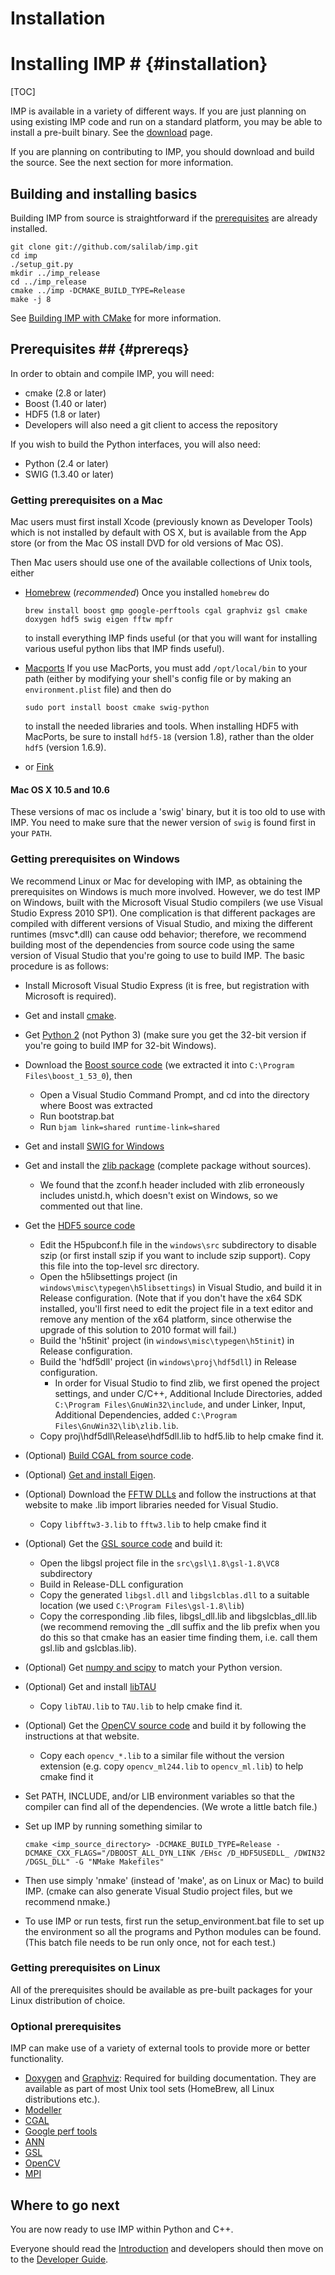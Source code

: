 # Installation #

# Installing IMP #           {#installation}

[TOC]

IMP is available in a variety of different ways. If you are just planning on using
existing IMP code and run on a standard platform, you may be able to install
a pre-built binary. See the [download](http://salilab.org/imp/download.html) page.

If you are planning on contributing to IMP, you should download and build the source.
See the next section for more information.


## Building and installing basics

Building IMP from source is straightforward if the [prerequisites](#prereqs)
are already installed.

    git clone git://github.com/salilab/imp.git
    cd imp
    ./setup_git.py
    mkdir ../imp_release
    cd ../imp_release
    cmake ../imp -DCMAKE_BUILD_TYPE=Release
    make -j 8

See [Building IMP with CMake](https://github.com/salilab/imp/wiki/Cmake)
for more information.


## Prerequisites ## {#prereqs}
In order to obtain and compile IMP, you will need:

- cmake (2.8 or later)
- Boost (1.40 or later)
- HDF5 (1.8 or later)
- Developers will also need a git client to access the repository

If you wish to build the Python interfaces, you will also need:

- Python (2.4 or later)
- SWIG (1.3.40 or later)

### Getting prerequisites on a Mac

Mac users must first install Xcode (previously known as Developer Tools)
which is not installed by default with OS X, but is available from the App store
(or from the Mac OS install DVD for old versions of Mac OS).

Then Mac users should use one of the available collections of Unix tools,
either
- [Homebrew](http://mxcl.github.com/homebrew/) (_recommended_) Once you installed `homebrew`
  do

    `brew install boost gmp google-perftools cgal graphviz gsl cmake doxygen hdf5 swig eigen fftw mpfr`

  to install everything IMP finds useful (or that you will want for installing various useful python libs that IMP finds useful).
- [Macports](http://www.macports.org/) If you use MacPorts, you must add `/opt/local/bin` to your path (either by modifying your shell's
  config file or by making an `environment.plist` file) and then do

    `sudo port install boost cmake swig-python`

  to install the needed libraries and tools. When installing HDF5 with MacPorts, be sure to install `hdf5-18`
  (version 1.8), rather than the older `hdf5` (version 1.6.9).
- or [Fink](http://www.finkproject.org/)

#### Mac OS X 10.5 and 10.6
These versions of mac os include a 'swig' binary, but it is too old to use
with IMP. You need to make sure that the newer version of `swig` is found first
in your `PATH`.


### Getting prerequisites on Windows

We recommend Linux or Mac for developing with IMP, as obtaining the
prerequisites on Windows is much more involved. However, we do test IMP on
Windows, built with the Microsoft Visual Studio compilers (we use Visual Studio
Express 2010 SP1). One complication is that different packages are compiled
with different versions of Visual Studio, and mixing the different runtimes
(msvc*.dll) can cause odd behavior; therefore, we recommend building most
of the dependencies from source code using the same version of Visual Studio
that you're going to use to build IMP. The basic procedure is as follows:

  - Install Microsoft Visual Studio Express (it is free, but registration with
    Microsoft is required).
  - Get and install [cmake](http://www.cmake.org).
  - Get [Python 2](http://www.python.org) (not Python 3)
    (make sure you get the
    32-bit version if you're going to build IMP for 32-bit Windows).
  - Download the [Boost source code](http://www.boost.org)
    (we extracted it into `C:\Program Files\boost_1_53_0`), then
     - Open a Visual Studio Command Prompt, and cd into the directory where
       Boost was extracted
     - Run bootstrap.bat
     - Run `bjam link=shared runtime-link=shared`
  - Get and install [SWIG for Windows](http://www.swig.org)
  - Get and install the
    [zlib package](http://gnuwin32.sourceforge.net/packages/zlib.htm)
    (complete package without sources).
     - We found that the zconf.h header included with zlib erroneously includes
       unistd.h, which doesn't exist on Windows, so we commented out that line.
  - Get the [HDF5 source code](http://www.hdfgroup.org)
     - Edit the H5pubconf.h file in the `windows\src` subdirectory to
       disable szip (or first install szip if you want to include szip support).
       Copy this file into the top-level src directory.
     - Open the h5libsettings project (in `windows\misc\typegen\h5libsettings`)
       in Visual Studio, and build it in Release configuration. (Note that if
       you don't have the x64 SDK installed, you'll first need to edit the
       project file in a text editor and remove any mention of the x64 platform,
       since otherwise the upgrade of this solution to 2010 format will fail.)
     - Build the 'h5tinit' project (in `windows\misc\typegen\h5tinit`) in
       Release configuration.
     - Build the 'hdf5dll' project (in `windows\proj\hdf5dll`) in
       Release configuration.
        - In order for Visual Studio to find zlib, we first opened the project
          settings, and under C/C++, Additional Include Directories, added
          `C:\Program Files\GnuWin32\include`, and under Linker, Input,
          Additional Dependencies, added
          `C:\Program Files\GnuWin32\lib\zlib.lib`.
     - Copy proj\hdf5dll\Release\hdf5dll.lib to hdf5.lib to help cmake
       find it.
  - (Optional) [Build CGAL from source code](http://www.cgal.org/windows_installation.html).
  - (Optional) [Get and install Eigen](http://eigen.tuxfamily.org).
  - (Optional) Download the
    [FFTW DLLs](http://www.fftw.org/install/windows.html) and follow the
    instructions at that website to make .lib import libraries needed for
    Visual Studio.
     - Copy `libfftw3-3.lib` to `fftw3.lib` to help cmake find it
  - (Optional) Get the
    [GSL source code](http://gnuwin32.sourceforge.net/packages/gsl.htm)
    and build it:
     - Open the libgsl project file in the `src\gsl\1.8\gsl-1.8\VC8`
       subdirectory
     - Build in Release-DLL configuration
     - Copy the generated `libgsl.dll` and `libgslcblas.dll` to a suitable
       location (we used `C:\Program Files\gsl-1.8\lib`)
     - Copy the corresponding .lib files, libgsl_dll.lib and libgslcblas_dll.lib
       (we recommend removing the _dll suffix and the lib prefix when you do
       this so that cmake has an easier time finding them, i.e. call them
       gsl.lib and gslcblas.lib).
  - (Optional) Get [numpy and scipy](http://www.scipy.org) to match your
    Python version.
  - (Optional) Get and install
    [libTAU](http://salilab.org/imp/libTAU.html)
     - Copy `libTAU.lib` to `TAU.lib` to help cmake find it.
  - (Optional) Get the [OpenCV source code](http://opencv.willowgarage.com/wiki/InstallGuide)
    and build it by following the instructions at that website.
     - Copy each `opencv_*.lib` to a similar file without the version extension
       (e.g. copy `opencv_ml244.lib` to `opencv_ml.lib`) to help cmake find it
  - Set PATH, INCLUDE, and/or LIB environment variables so that the compiler
    can find all of the dependencies. (We wrote a little batch file.)
  - Set up IMP by running something similar to

     `cmake <imp_source_directory> -DCMAKE_BUILD_TYPE=Release -DCMAKE_CXX_FLAGS="/DBOOST_ALL_DYN_LINK /EHsc /D_HDF5USEDLL_ /DWIN32 /DGSL_DLL" -G "NMake Makefiles"`

  - Then use simply 'nmake' (instead of 'make', as on Linux or Mac) to
    build IMP. (cmake can also generate Visual Studio project files, but
    we recommend nmake.)
  - To use IMP or run tests, first run the setup_environment.bat file to set
    up the environment so all the programs and Python modules can be found.
    (This batch file needs to be run only once, not for each test.)

### Getting prerequisites on Linux
All of the prerequisites should be available as pre-built packages for
your Linux distribution of choice.

### Optional prerequisites

IMP can make use of a variety of external tools to provide more or
better functionality.

- [Doxygen](http://www.doxygen.org/) and [Graphviz](http://www.graphviz.org/): Required for building documentation. They are available as
part of most Unix tool sets (HomeBrew, all Linux distributions etc.).
- [Modeller](modeller/index.html#modeller)
- [CGAL](cgal/index.html#CGAL)
- [Google perf tools](base/index.html#perf)
- [ANN](algebra/index.html#ANN)
- [GSL](gsl/index.html#GSL)
- [OpenCV](em2d/index.html#OpenCV)
- [MPI](mpi/index.html)

## Where to go next

You are now ready to use IMP within Python and C++.

Everyone should read the [Introduction](introduction.html) and developers should
then move on to the [Developer Guide](devguide.html).
